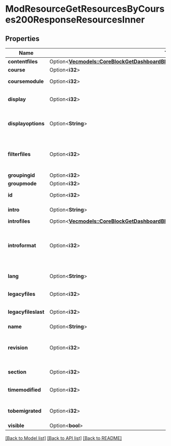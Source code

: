 # ModResourceGetResourcesByCourses200ResponseResourcesInner

## Properties

Name | Type | Description | Notes
------------ | ------------- | ------------- | -------------
**contentfiles** | Option<[**Vec<models::CoreBlockGetDashboardBlocks200ResponseBlocksInnerContentsFilesInner>**](core_block_get_dashboard_blocks_200_response_blocks_inner_contents_files_inner.md)> |  | [optional]
**course** | Option<**i32**> | Course id | [optional]
**coursemodule** | Option<**i32**> | Course module id | [optional]
**display** | Option<**i32**> | How to display the resource | [optional][default to null]
**displayoptions** | Option<**String**> | Display options (width, height) | [optional]
**filterfiles** | Option<**i32**> | If filters should be applied to the resource content | [optional][default to null]
**groupingid** | Option<**i32**> | Group id | [optional]
**groupmode** | Option<**i32**> | Group mode | [optional]
**id** | Option<**i32**> | Activity instance id | [optional]
**intro** | Option<**String**> | Activity introduction | [optional]
**introfiles** | Option<[**Vec<models::CoreBlockGetDashboardBlocks200ResponseBlocksInnerContentsFilesInner>**](core_block_get_dashboard_blocks_200_response_blocks_inner_contents_files_inner.md)> |  | [optional]
**introformat** | Option<**i32**> | intro format (1 = HTML, 0 = MOODLE, 2 = PLAIN, or 4 = MARKDOWN) | [optional]
**lang** | Option<**String**> | Forced activity language | [optional]
**legacyfiles** | Option<**i32**> | Legacy files flag | [optional]
**legacyfileslast** | Option<**i32**> | Legacy files last control flag | [optional]
**name** | Option<**String**> | Activity name | [optional]
**revision** | Option<**i32**> | Incremented when after each file changes, to avoid cache | [optional]
**section** | Option<**i32**> | Course section id | [optional]
**timemodified** | Option<**i32**> | Last time the resource was modified | [optional][default to null]
**tobemigrated** | Option<**i32**> | Whether this resource was migrated | [optional][default to null]
**visible** | Option<**bool**> | Visible | [optional]

[[Back to Model list]](../README.md#documentation-for-models) [[Back to API list]](../README.md#documentation-for-api-endpoints) [[Back to README]](../README.md)


